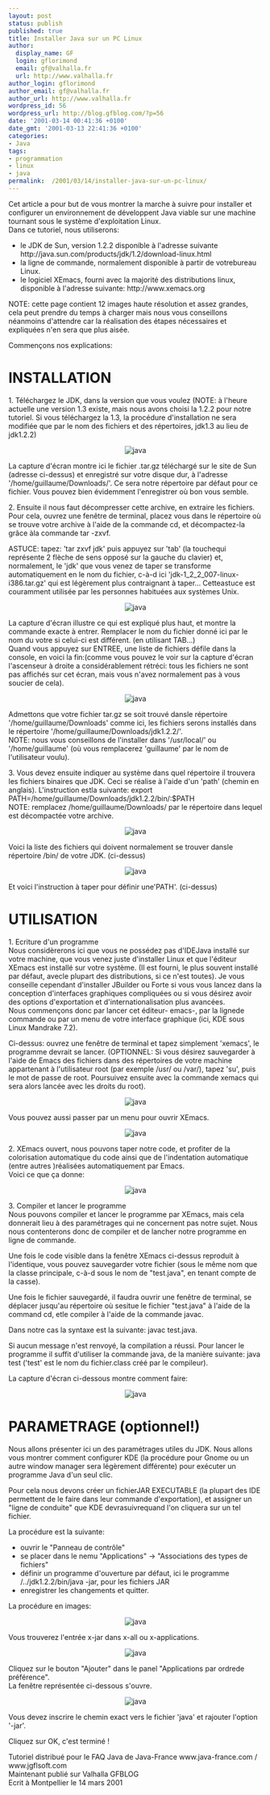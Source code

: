 ```yaml
---
layout: post
status: publish
published: true
title: Installer Java sur un PC Linux
author:
  display_name: GF
  login: gflorimond
  email: gf@valhalla.fr
  url: http://www.valhalla.fr
author_login: gflorimond
author_email: gf@valhalla.fr
author_url: http://www.valhalla.fr
wordpress_id: 56
wordpress_url: http://blog.gfblog.com/?p=56
date: '2001-03-14 00:41:36 +0100'
date_gmt: '2001-03-13 22:41:36 +0100'
categories:
- Java
tags:
- programmation
- linux
- java
permalink:  /2001/03/14/installer-java-sur-un-pc-linux/
---
```

<p>
Cet article a pour but de vous montrer la marche à suivre pour installer et configurer un environnement de développent Java viable sur une machine tournant sous le système d'exploitation Linux.<br />
Dans ce tutoriel, nous utiliserons:</p>
<ul>
<li />le JDK de Sun, version 1.2.2 disponible à l'adresse suivante http://java.sun.com/products/jdk/1.2/download-linux.html
<li />la ligne de commande, normalement disponible à partir de votrebureau Linux.
<li />le logiciel XEmacs, fourni avec la majorité des distributions linux, disponible à l'adresse suivante: http://www.xemacs.org
</ul>
<p>NOTE: cette page contient 12 images haute résolution et assez grandes, cela peut prendre du temps à charger mais nous vous conseillons néanmoins d'attendre car la réalisation des étapes nécessaires et expliquées n'en sera que plus aisée.</p>
<p>
Commençons nos explications:</p>
<h1>INSTALLATION</h1>
<p>
1. Téléchargez le JDK, dans la version que vous voulez (NOTE: à l'heure actuelle une version 1.3 existe, mais nous avons choisi la 1.2.2 pour notre tutoriel. Si vous téléchargez la 1.3, la procédure d'installation ne sera modifiée que par le nom des fichiers et des répertoires, jdk1.3 au lieu de  jdk1.2.2)</p>
<p><center><img src="./ressources/java/old/faq/install_linux/1.jpg" alt="java" /></center></p>
<p>
La capture d'écran montre ici le fichier .tar.gz téléchargé sur le site de Sun (adresse ci-dessus) et enregistré sur votre disque dur, à l'adresse '/home/guillaume/Downloads/'. Ce sera notre répertoire par défaut pour ce fichier. Vous pouvez bien évidemment l'enregistrer où bon vous semble.</p>
<p>
2. Ensuite il nous faut décompresser cette archive, en extraire les fichiers. Pour cela, ouvrez une fenêtre de terminal, placez vous dans le répertoire où se trouve votre archive à l'aide de la commande cd, et décompactez-la grâce àla commande tar -zxvf.</p>
<p>
ASTUCE: tapez: 'tar zxvf jdk' puis appuyez sur 'tab' (la touchequi représente 2 flèche de sens opposé sur la gauche du clavier) et, normalement, le 'jdk' que vous venez de taper se transforme automatiquement en le nom du fichier, c-à-d ici 'jdk-1_2_2_007-linux-i386.tar.gz' qui est légèrement plus contraignant à taper... Cetteastuce est couramment utilisée par les personnes habituées aux systèmes Unix.</p>
<p><center><img src="./ressources/java/old/faq/install_linux/2.jpg" alt="java" /></center></p>
<p>
La capture d'écran illustre ce qui est expliqué plus haut, et montre la commande exacte à entrer. Remplacer le nom du fichier donné ici par le nom du votre si celui-ci est différent. (en utilisant TAB...)<br />
Quand vous appuyez sur ENTREE, une liste de fichiers défile dans la console, en voici la fin:(comme vous pouvez le voir sur la capture d'écran l'ascenseur à droite a considérablement rétréci: tous les fichiers ne sont pas affichés sur cet écran, mais vous n'avez normalement pas à vous soucier de cela).</p>
<p><center><img src="./ressources/java/old/faq/install_linux/3.jpg" alt="java" /></center></p>
<p>
Admettons que votre fichier tar.gz se soit trouvé dansle répertoire '/home/guillaume/Downloads' comme ici, les fichiers serons installés dans le répertoire '/home/guillaume/Downloads/jdk1.2.2/'.<br />
NOTE: nous vous conseillons de l'installer dans '/usr/local/' ou '/home/guillaume' (où vous remplacerez 'guillaume' par le nom de l'utilisateur voulu).</p>
<p>
3. Vous devez ensuite indiquer au système dans quel répertoire il trouvera les fichiers binaires que JDK. Ceci se réalise à l'aide d'un 'path' (chemin en anglais). L'instruction estla suivante: export PATH=/home/guillaume/Downloads/jdk1.2.2/bin/:$PATH<br />
NOTE: remplacez /home/guillaume/Downloads/ par le répertoire dans lequel est décompactée votre archive.</p>
<p><center><img src="./ressources/java/old/faq/install_linux/4.jpg" alt="java" /></center></p>
<p>
Voici la liste des fichiers qui doivent normalement se trouver dansle répertoire /bin/ de votre JDK. (ci-dessus)</p>
<p><center> <img src="./ressources/java/old/faq/install_linux/5.jpg" alt="java" /></center></p>
<p>
Et voici l'instruction à taper pour définir une'PATH'. (ci-dessus)</p>
<h1>UTILISATION</h1>
<p>
1. Ecriture d'un programme<br />
Nous considèrerons ici que vous ne possédez pas d'IDEJava installé sur votre machine, que vous venez juste d'installer Linux et que l'éditeur XEmacs est installé sur votre système. (Il est fourni, le plus souvent installé par défaut, avecle plupart des distributions, si ce n'est toutes). Je vous conseille cependant d'installer JBuilder ou Forte si vous vous lancez dans la conception d'interfaces graphiques compliquées ou si vous désirez avoir des options d'exportation et d'internationalisation plus avancées.<br />
Nous commençons donc par lancer cet éditeur- emacs-, par la lignede commande ou par un menu de votre interface graphique (ici, KDE sous Linux Mandrake 7.2).</p>
<p>
Ci-dessus: ouvrez une fenêtre de terminal et tapez simplement 'xemacs', le programme devrait se lancer. (OPTIONNEL: Si vous désirez sauvegarder à l'aide de Emacs des fichiers dans des répertoires de votre machine appartenant à l'utilisateur root (par exemple /usr/ ou /var/), tapez 'su', puis le mot de passe de root. Poursuivez ensuite avec la commande xemacs qui sera alors lancée avec les droits du root).</p>
<p><center><img src="./ressources/java/old/faq/install_linux/6.jpg" alt="java" /></center></p>
<p>
Vous pouvez aussi passer par un menu pour ouvrir XEmacs.</p>
<p><center><img src="./ressources/java/old/faq/install_linux/7.jpg" alt="java" /></center></p>
<p>
2. XEmacs ouvert, nous pouvons taper notre code, et profiter de la colorisation automatique du code ainsi que de l'indentation automatique (entre autres )réalisées automatiquement par Emacs.<br />
Voici ce que ça donne:</p>
<p><center><img src="./ressources/java/old/faq/install_linux/8.jpg" alt="java" /></center></p>
<p>
3. Compiler et lancer le programme<br />
Nous pouvons compiler et lancer le programme par XEmacs, mais cela donnerait lieu à des paramétrages qui ne concernent pas notre sujet. Nous nous contenterons donc de compiler et de lancher notre programme en ligne de commande.</p>
<p>
Une fois le code visible dans la fenêtre XEmacs ci-dessus reproduit à l'identique, vous pouvez sauvegarder votre fichier (sous le même nom que la classe principale, c-à-d sous le nom de "test.java", en tenant compte de la casse).</p>
<p>
Une fois le fichier sauvegardé, il faudra ouvrir une fenêtre de terminal, se déplacer jusqu'au répertoire où sesitue le fichier "test.java" à l'aide de la command cd, etle compiler à l'aide de la commande javac.</p>
<p>
Dans notre cas la syntaxe est la suivante: javac test.java.</p>
<p>
 Si aucun message n'est renvoyé, la compilation a réussi. Pour lancer le programme il suffit d'utiliser la commande java, de la manière suivante: java test ('test' est le nom du fichier.class créé par le compileur).</p>
<p>
La capture d'écran ci-dessous montre comment faire:</p>
<p><center><img src="./ressources/java/old/faq/install_linux/9.jpg" alt="java" /></center></p>
<h1>PARAMETRAGE (optionnel!)</h1>
<p>
Nous allons présenter ici un des paramétrages utiles du JDK. Nous allons vous montrer comment configurer KDE (la procédure pour Gnome ou un autre window manager sera légèrement différente) pour exécuter un programme Java d'un seul clic.</p>
<p>
Pour cela nous devons créer un fichierJAR EXECUTABLE (la plupart des IDE permettent de le faire dans leur commande d'exportation), et assigner un "ligne de conduite" que KDE devrasuivrequand l'on cliquera sur un tel fichier.</p>
<p>
La procédure est la suivante: </p>
<ul>
<li />ouvrir le "Panneau de contrôle"
<li />se placer dans le nemu "Applications" -> "Associations des types de fichiers"
<li />définir un programme d'ouverture par défaut, ici le programme /../jdk1.2.2/bin/java -jar, pour les fichiers JAR
<li />enregistrer les changements et quitter.
</ul></p>
<p>
La procédure en images:</p>
<p><center><img src="./ressources/java/old/faq/install_linux/10.jpg" alt="java" /></center></p>
<p>
Vous trouverez l'entrée x-jar dans x-all ou x-applications.</p>
<p><center><img src="./ressources/java/old/faq/install_linux/11.jpg" alt="java" /></center></p>
<p>
Cliquez sur le bouton "Ajouter" dans le panel "Applications par ordrede préférence".<br />
La fenêtre représentée ci-dessous s'ouvre.</p>
<p><center><img src="./ressources/java/old/faq/install_linux/12.jpg" alt="java" /></center></p>
<p>
Vous devez inscrire le chemin exact vers le fichier 'java' et rajouter l'option '-jar'.</p>
<p>
Cliquez sur OK, c'est terminé !</p>
<p>
Tutoriel distribué pour le FAQ Java de Java-France www.java-france.com / www.jgflsoft.com<br />
Maintenant publié sur Valhalla GFBLOG<br />
Ecrit à Montpellier le 14 mars 2001
 </p>
